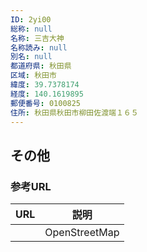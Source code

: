 ```yaml
---
ID: 2yi00
総称: null
名称: 三吉大神
名称読み: null
別名: null
都道府県: 秋田県
区域: 秋田市
緯度: 39.7378174
経度: 140.1619895
郵便番号: 0100825
住所: 秋田県秋田市柳田佐渡端１６５
---
```


## その他

### 参考URL

| URL | 説明          |
| --- | ------------- |
|     | OpenStreetMap |
